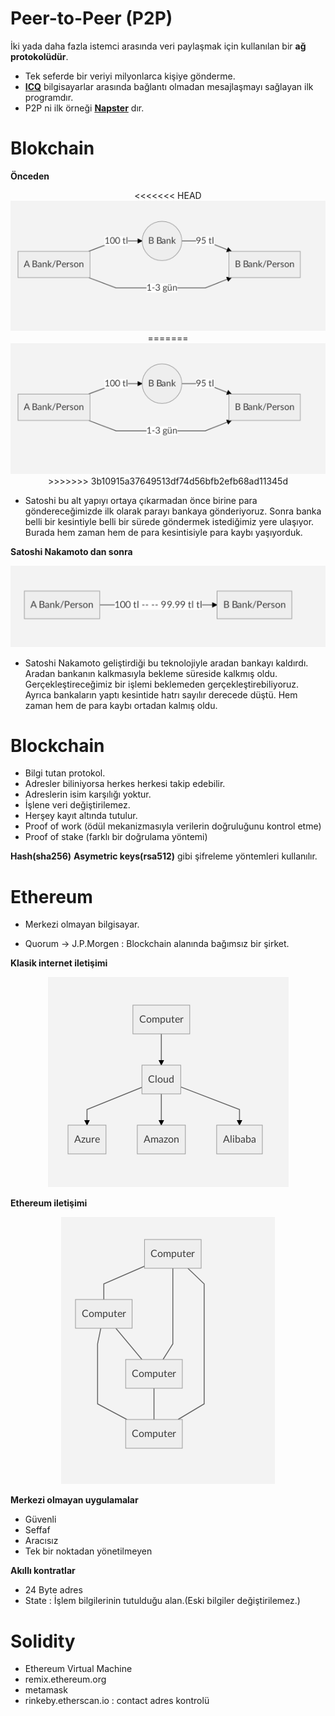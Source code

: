 # Peer-to-Peer (P2P) 

İki yada daha fazla istemci arasında veri paylaşmak için kullanılan bir **ağ protokolüdür**.

- Tek seferde bir veriyi milyonlarca kişiye gönderme.
- **[ICQ](https://icq.com/)** bilgisayarlar arasında bağlantı olmadan mesajlaşmayı sağlayan ilk programdır.
- P2P ni ilk örneği **[Napster](https://us.napster.com/)** dır.

# Blokchain

**Önceden**
<p align="center">
<<<<<<< HEAD
  <img id="awesome" src="images/bank.png" alt="Logo AAV">
=======
  <img id="awesome-audio-visualization" src="images/bank.png" alt="Logo AAV">
>>>>>>> 3b10915a37649513df74d56bfb2efb68ad11345d
</p>

- Satoshi bu alt yapıyı ortaya çıkarmadan önce birine para göndereceğimizde ilk olarak parayı bankaya gönderiyoruz. Sonra banka belli bir kesintiyle belli bir sürede göndermek istediğimiz yere ulaşıyor. Burada hem zaman hem de para kesintisiyle para kaybı yaşıyorduk.

**Satoshi Nakamoto dan sonra**

<p align="center">
  <img id="awesome" src="images/satoshi.png" alt="Logo AAV">
</p>


- Satoshi Nakamoto geliştirdiği bu teknolojiyle aradan bankayı kaldırdı. Aradan bankanın kalkmasıyla bekleme süreside kalkmış oldu. Gerçekleştireceğimiz bir işlemi beklemeden gerçekleştirebiliyoruz. Ayrıca bankaların yaptı kesintide hatrı sayılır derecede düştü. Hem zaman hem de para kaybı ortadan kalmış oldu.

# Blockchain 

- Bilgi tutan protokol.
- Adresler biliniyorsa herkes herkesi takip edebilir.
- Adreslerin isim karşılığı yoktur.
- İşlene veri değiştirilemez.
- Herşey kayıt altında tutulur.
- Proof of work (ödül mekanizmasıyla verilerin doğruluğunu kontrol etme)
- Proof of stake (farklı bir doğrulama yöntemi)

**Hash(sha256)** **Asymetric keys(rsa512)** gibi şifreleme yöntemleri kullanılır.

# Ethereum

- Merkezi olmayan bilgisayar.

- Quorum -> J.P.Morgen : Blockchain alanında bağımsız bir şirket.

**Klasik internet iletişimi**
<p align="center">
  <img id="awesome" src="images/klasik.png" alt="Logo AAV">
</p>


**Ethereum iletişimi**
<p align="center">
  <img id="awesome" src="images/ethereum.png" alt="Logo AAV">
</p>


**Merkezi olmayan uygulamalar**
- Güvenli
- Seffaf
- Aracısız
- Tek bir noktadan yönetilmeyen

**Akıllı kontratlar**

- 24 Byte adres
- State : İşlem bilgilerinin tutulduğu alan.(Eski bilgiler değiştirilemez.)

# Solidity

- Ethereum Virtual Machine
- remix.ethereum.org
- metamask
- rinkeby.etherscan.io : contact adres kontrolü
